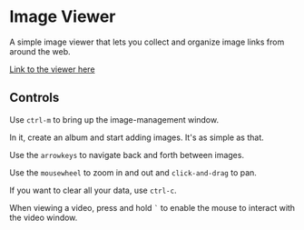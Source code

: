 # Image Viewer

A simple image viewer that lets you collect and organize image links from
around the web.

[Link to the viewer here](https://m3l6h.github.io/image-viewer/)

## Controls

Use `ctrl-m` to bring up the image-management window.

In it, create an album and start adding images. It's as simple as that.

Use the `arrowkeys` to navigate back and forth between images.

Use the `mousewheel` to zoom in and out and `click-and-drag` to pan.

If you want to clear all your data, use `ctrl-c`.

When viewing a video, press and hold `` ` `` to enable the mouse to interact
with the video window.
